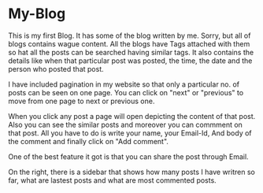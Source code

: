 # My-Blog
This is my first Blog.
It has some of the blog written by me. Sorry, but all of blogs contains wague content.
All the blogs have Tags attached with them so hat all the posts can be searched having similar tags.
It also contains the details like when that particular post was posted, the time, the date and the person who posted that post.

I have included pagination in my website so that only a particular no. of posts can be seen on one page. 
You can click on "next" or "previous" to move from one page to next or previous one.

When you click any post a page will open depicting the content of that post.
Also you can see the similar posts and moreover you can commment on that post.
All you have to do is write your name, your Email-Id, And body of the comment and finally click on "Add comment".

One of the best feature it got is that you can share the post through Email.

On the right, there is a sidebar that shows how many posts I have writren so far, what are lastest posts and what are most commented posts.
